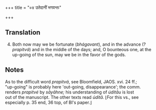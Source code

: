 +++
title = "०४ उतेदानीं भगवन्तः"

+++
## Translation
4. Both now may we be fortunate (*bhágavant*), and in the advance (?  
*prapitvá*) and in the middle of the days; and, O bounteous one, at the  
up-going of the sun, may we be in the favor of the gods.

## Notes
As to the difficult word *prapitvá*, see Bloomfield, JAOS. xvi. 24 ff.;  
"up-going" is probably here 'out-going, disappearance'; the comm.  
renders *prapitvé* by *sāyāhne;* his understanding of *úditāu* is lost  
out of the manuscript. The other texts read *úditā.* ⌊For this vs., see  
especially p. 35 end, 36 top, of Bl's paper.⌋
